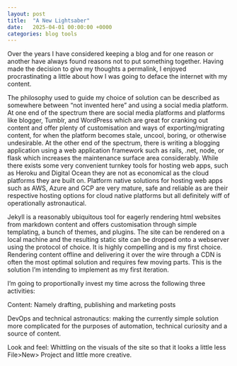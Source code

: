 ```yaml
---
layout: post
title:  "A New Lightsaber"
date:   2025-04-01 00:00:00 +0000
categories: blog tools
---
```


Over the years I have considered keeping a blog and for one reason or another have always found reasons not to put something together. Having made the decision to give my thoughts a permalink, I enjoyed procrastinating a little about how I was going to deface the internet with my content. 

The philosophy used to guide my choice of solution can be described as somewhere between “not invented here” and using a social media platform. At one end of the spectrum there are social media platforms and platforms like blogger, Tumblr, and WordPress which are great for cranking out content and offer plenty of customisation and ways of exporting/migrating content, for when the platform becomes stale, uncool, boring, or otherwise undesirable. At the other end of the spectrum, there is writing a blogging application using a web application framework such as rails, .net, node, or flask which increases the maintenance surface area considerably. While there exists some very convenient turnkey tools for hosting web apps, such as Heroku and Digital Ocean they are not as economical as the cloud platforms they are built on. Platform native solutions for hosting web apps such as AWS, Azure and GCP are very mature, safe and reliable as are their respective hosting options for cloud native platforms but all definitely wiff of operationally astronautical.  

 Jekyll is a reasonably ubiquitous tool for eagerly rendering html websites from markdown content and offers customisation through simple templating, a bunch of themes, and plugins. The site can be rendered on a local machine and the resulting static site can be dropped onto a webserver using the protocol of choice. It is highly compelling and is my first choice. Rendering content offline and delivering it over the wire through a CDN is often the most optimal solution and requires few moving parts. This is the solution I’m intending to implement as my first iteration.  

I’m going to proportionally invest my time across the following three activities:  

Content: Namely drafting, publishing and marketing posts 

DevOps and technical astronautics:  making the currently simple solution more complicated for the purposes of automation, technical curiosity and a source of content. 

Look and feel: Whittling on the visuals of the site so that it looks a little less File>New> Project and little more creative. 

 

 

